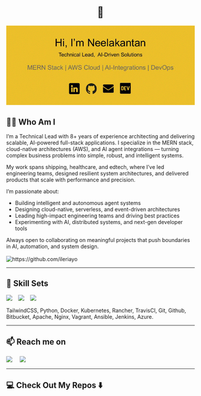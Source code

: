 <!--
**NeelakantanS/NeelakantanS** is a ✨ _special_ ✨ repository because its `README.md` (this file) appears on your GitHub profile.
--->  

<h1 align="center"> 👋 </h1>
<div align="center">
  <!-- <h1> Hi, I'm Neelakantan</h1>
  <h3>Technical Lead,  AI-Driven Solutions</h3>
  <h2>MERN Stack | AWS Cloud | AI-Integrations | DevOps</h2> -->
  <img src="https://github.com/NeelakantanS/NeelakantanS/blob/main/images/header2.gif" alt="header"/>
</div>
<!-- <p align="center"> (Open for Hiring)</p> -->

<h2> 👨‍💻 Who Am I</h2>
<p align="center">
  <samp>

I’m a Technical Lead with 8+ years of experience architecting and delivering scalable, AI-powered full-stack applications. I specialize in the MERN stack, cloud-native architectures (AWS), and AI agent integrations — turning complex business problems into simple, robust, and intelligent systems.

My work spans shipping, healthcare, and edtech, where I’ve led engineering teams, designed resilient system architectures, and delivered products that scale with performance and precision.

I’m passionate about:

- Building intelligent and autonomous agent systems
- Designing cloud-native, serverless, and event-driven architectures
- Leading high-impact engineering teams and driving best practices
- Experimenting with AI, distributed systems, and next-gen developer tools

Always open to collaborating on meaningful projects that push boundaries in AI, automation, and system design.
  </samp>
  <br> <br>
  <img src="https://komarev.com/ghpvc/?username=ileriayo" alt="https://github.com/ileriayo" />
</p>

<hr>

<h2> 🔭 Skill Sets</h2>
<p>
  <img src="https://img.shields.io/badge/node.js%20-%2343853D.svg?&style=for-the-badge&logo=node.js&logoColor=white" />&nbsp;&nbsp;&nbsp;
  <img src="https://img.shields.io/badge/react%20-%2300D9FF.svg?&style=for-the-badge&logo=react&logoColor=white" />&nbsp;&nbsp;&nbsp;
  <img src="https://img.shields.io/badge/tailwind-css%20-%231572B6.svg?&style=for-the-badge&logo=tailwind-css&logoColor=white" />&nbsp;&nbsp;
</p>
<p>TailwindCSS, Python, Docker, Kubernetes, Rancher, TravisCI, Git, Github, Bitbucket, Apache, Nginx, Vagrant, Ansible, Jenkins, Azure.</p>

<hr>

<!-- <h2 align="center">💬 My Blog Articles</h2>
<p align="center" align='right'>
  <a target="_blank"href="https://dev.to/ileriayo"><img src="https://img.shields.io/badge/dev.to-%2312100E.svg?&style=for-the-badge&logo=dev.to&logoColor=white" /></a>&nbsp;&nbsp;&nbsp;
  <a target="_blank"href="https://medium.com/@ileriayoadebiyi"><img src="https://img.shields.io/badge/Medium%20-%231572B6.svg?&style=for-the-badge&logo=medium&logoColor=white" /></a>&nbsp;&nbsp;&nbsp;
</p>

<hr> -->

<h2>📫 Reach me on</h2>
<p>
  <a target="_blank"href="https://www.linkedin.com/in/neel8/"><img src="https://img.shields.io/badge/linkedin-%230077B5.svg?&style=for-the-badge&logo=linkedin&logoColor=white" /></a>&nbsp;&nbsp;&nbsp;&nbsp;
  <!-- <a target="_blank"href="https://twitter.com/ileriayooo"><img src="https://img.shields.io/badge/twitter-%231DA1F2.svg?&style=for-the-badge&logo=twitter&logoColor=white" /></a>&nbsp;&nbsp;&nbsp;&nbsp; -->
  <a href="mailto:neelakantan.sub@gmail.com?subject=Hello%20Neel,%20From%20Github"><img src="https://img.shields.io/badge/gmail-%23D14836.svg?&style=for-the-badge&logo=gmail&logoColor=white" /></a>&nbsp;&nbsp;&nbsp;&nbsp;
</p>

<hr>

<h2>💻 Check Out My Repos ⬇️ </h2>

